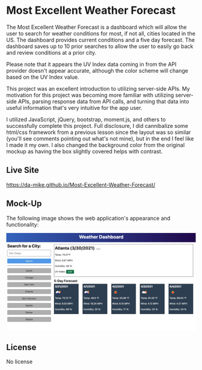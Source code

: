 # Most Excellent Weather Forecast

The Most Excellent Weather Forecast is a dashboard which will allow the user to search for weather conditions for most, if not all, cities located in the US. The dashboard provides current conditions and a five day forecast. The dashboard saves up to 10 prior searches to allow the user to easily go back and review conditions at a prior city.

Please note that it appears the UV Index data coming in from the API provider doesn't appear accurate, although the color scheme will change based on the UV Index value.

This project was an excellent introduction to utilizing server-side APIs. My motivation for this project was becoming more familiar with utilizing server-side APIs, parsing response data from API calls, and turning that data into useful information that's very intuitive for the app user.

I utilized JavaScript, jQuery, bootstrap, moment.js, and others to successfully complete this project. Full disclosure, I did cannibalize some html/css framework from a previous lesson since the layout was so similar (you'll see comments pointing out what's not mine), but in the end I feel like I made it my own. I also changed the background color from the original mockup as having the box slightly covered helps with contrast.

## Live Site

https://da-mike.github.io/Most-Excellent-Weather-Forecast/

## Mock-Up

The following image shows the web application's appearance and functionality:

![The weather app includes a search option, a list of cities, and a five-day forecast and current weather conditions for Atlanta.](./assets/images/06-server-side-apis-homework-demo.png)

## License

No license